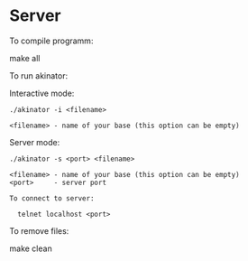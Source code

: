 # Server

To compile programm:

  make all

To run akinator:

  Interactive mode:
    
    ./akinator -i <filename>
  
    <filename> - name of your base (this option can be empty)    
    
  Server mode:
  
    ./akinator -s <port> <filename>
  
    <filename> - name of your base (this option can be empty)
    <port>     - server port
    
    To connect to server:
      
      telnet localhost <port>

To remove files:

  make clean
